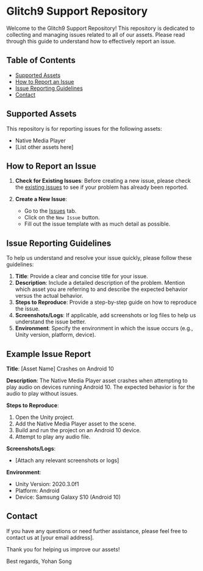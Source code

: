 # Glitch9 Support Repository

Welcome to the Glitch9 Support Repository! This repository is dedicated to collecting and managing issues related to all of our assets. Please read through this guide to understand how to effectively report an issue.

## Table of Contents
- [Supported Assets](#supported-assets)
- [How to Report an Issue](#how-to-report-an-issue)
- [Issue Reporting Guidelines](#issue-reporting-guidelines)
- [Contact](#contact)

## Supported Assets
This repository is for reporting issues for the following assets:
- Native Media Player
- [List other assets here]

## How to Report an Issue
1. **Check for Existing Issues**: Before creating a new issue, please check the [existing issues](https://github.com/yourusername/repo/issues) to see if your problem has already been reported.

2. **Create a New Issue**:
   - Go to the [Issues](https://github.com/yourusername/repo/issues) tab.
   - Click on the `New Issue` button.
   - Fill out the issue template with as much detail as possible.

## Issue Reporting Guidelines
To help us understand and resolve your issue quickly, please follow these guidelines:

1. **Title**: Provide a clear and concise title for your issue.
2. **Description**: Include a detailed description of the problem. Mention which asset you are referring to and describe the expected behavior versus the actual behavior.
3. **Steps to Reproduce**: Provide a step-by-step guide on how to reproduce the issue.
4. **Screenshots/Logs**: If applicable, add screenshots or log files to help us understand the issue better.
5. **Environment**: Specify the environment in which the issue occurs (e.g., Unity version, platform, device).

## Example Issue Report
**Title**: [Asset Name] Crashes on Android 10

**Description**:
The Native Media Player asset crashes when attempting to play audio on devices running Android 10. The expected behavior is for the audio to play without issues.

**Steps to Reproduce**:
1. Open the Unity project.
2. Add the Native Media Player asset to the scene.
3. Build and run the project on an Android 10 device.
4. Attempt to play any audio file.

**Screenshots/Logs**:
- [Attach any relevant screenshots or logs]

**Environment**:
- Unity Version: 2020.3.0f1
- Platform: Android
- Device: Samsung Galaxy S10 (Android 10)

## Contact
If you have any questions or need further assistance, please feel free to contact us at [your email address].

Thank you for helping us improve our assets!

Best regards,
Yohan Song
